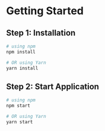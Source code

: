 # Getting Started

## Step 1: Installation
```bash
# using npm
npm install

# OR using Yarn
yarn install
```

## Step 2: Start Application
```bash
# using npm
npm start

# OR using Yarn
yarn start
```
